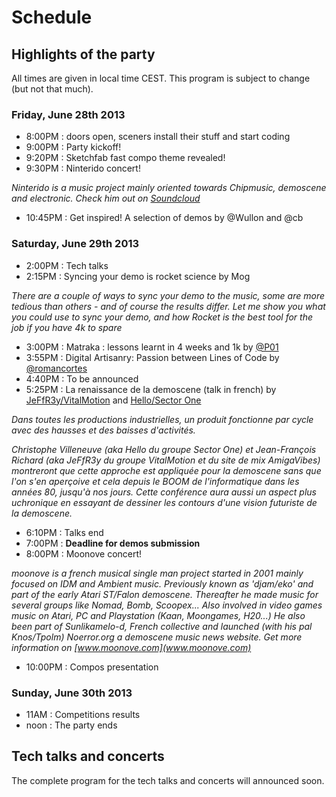
# Schedule

## Highlights of the party
All times are given in local time CEST. This program is subject to change (but not that much). 

### Friday, June 28th 2013
 * 8:00PM : doors open, sceners install their stuff and start coding
 * 9:00PM : Party kickoff!
 * 9:20PM : Sketchfab fast compo theme revealed! 
 * 9:30PM : Ninterido concert!

*Ninterido is a music project mainly oriented towards Chipmusic, demoscene and electronic. Check him out on [Soundcloud](https://soundcloud.com/ninterido)*

 * 10:45PM : Get inspired! A selection of demos by @Wullon and @cb

### Saturday, June 29th 2013
 * 2:00PM : Tech talks
 * 2:15PM : Syncing your demo is rocket science by Mog

*There are a couple of ways to sync your demo to the music, some are more tedious than others - and of course the results differ. Let me show you what you could use to sync your demo, and how Rocket is the best tool for the job if you have 4k to spare*

 * 3:00PM : Matraka : lessons learnt in 4 weeks and 1k by [@P01](https://twitter.com/p01)
 * 3:55PM : Digital Artisanry: Passion between Lines of Code by [@romancortes](https://twitter.com/romancortes)
 * 4:40PM : To be announced 
 * 5:25PM : La renaissance de la demoscene (talk in french) by [JeFfR3y/VitalMotion](https://twitter.com/amigavibes) and [Hello/Sector One](https://twitter.com/hellosct1)

*Dans toutes les productions industrielles, un produit fonctionne par cycle avec des hausses et des baisses d'activités.*

*Christophe Villeneuve (aka Hello du groupe Sector One) et Jean-François Richard  (aka JeFfR3y du groupe VitalMotion et du site de mix AmigaVibes) montreront que cette approche est appliquée pour la demoscene sans que l'on s'en aperçoive et cela depuis le BOOM de l'informatique dans les années 80, jusqu'à nos jours. Cette conférence aura aussi un aspect plus uchronique en essayant de dessiner les contours d'une vision futuriste de la demoscene.*

 * 6:10PM : Talks end
 * 7:00PM : **Deadline for demos submission**
 * 8:00PM : Moonove concert!

*moonove is a french musical single man project started in 2001 mainly focused on IDM and Ambient music. Previously known as 'djam/eko' and part of the early Atari ST/Falon demoscene. Thereafter he made music for several groups like Nomad, Bomb, Scoopex... 
Also involved in video games music on Atari, PC and Playstation (Kaan, Moongames, H20...)
He also been part of Sunlikamelo-d, French collective and launched (with his pal Knos/Tpolm) Noerror.org a demoscene music news website. Get more information on [www.moonove.com](www.moonove.com)*

 * 10:00PM : Compos presentation

### Sunday, June 30th 2013
 * 11AM : Competitions results
 * noon : The party ends

## Tech talks and concerts

The complete program for the tech talks and concerts will announced soon.
